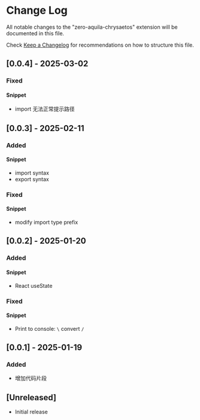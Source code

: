 # Change Log

All notable changes to the "zero-aquila-chrysaetos" extension will be documented in this file.

Check [Keep a Changelog](http://keepachangelog.com/) for recommendations on how to structure this file.

## [0.0.4] - 2025-03-02

### Fixed

#### Snippet

- import 无法正常提示路径

## [0.0.3] - 2025-02-11

### Added

#### Snippet

- import syntax
- export syntax

### Fixed

#### Snippet

- modify import type prefix

## [0.0.2] - 2025-01-20

### Added

#### Snippet

- React useState

### Fixed

#### Snippet

- Print to console: `\` convert `/`

## [0.0.1] - 2025-01-19

### Added

- 增加代码片段

## [Unreleased]

- Initial release
